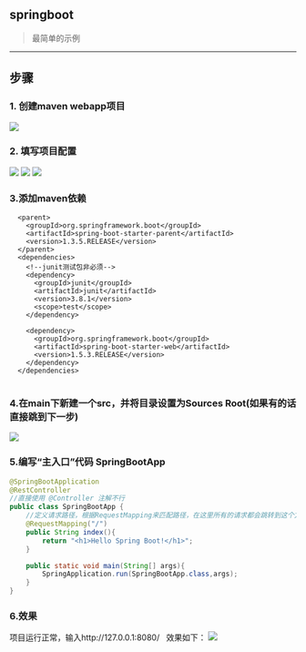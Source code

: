 ## springboot
 > 最简单的示例
---
## 步骤
### 1. 创建maven webapp项目
![](https://raw.githubusercontent.com/tryandcatch/spring-boot/master/screenshot/helloworld/%E7%AC%AC%E4%B8%80%E6%AD%A5.png)

### 2. 填写项目配置
![](https://raw.githubusercontent.com/tryandcatch/spring-boot/master/screenshot/helloworld/%E7%AC%AC%E4%BA%8C%E6%AD%A5.png)
![](https://raw.githubusercontent.com/tryandcatch/spring-boot/master/screenshot/helloworld/%E7%AC%AC%E4%B8%89%E6%AD%A5.png)
![](https://raw.githubusercontent.com/tryandcatch/spring-boot/master/screenshot/helloworld/%E7%AC%AC%E5%9B%9B%E6%AD%A5.png)
### 3.添加maven依赖
```
  <parent>
    <groupId>org.springframework.boot</groupId>
    <artifactId>spring-boot-starter-parent</artifactId>
    <version>1.3.5.RELEASE</version>
  </parent>
  <dependencies>
    <!--junit测试包非必须-->
    <dependency>
      <groupId>junit</groupId>
      <artifactId>junit</artifactId>
      <version>3.8.1</version>
      <scope>test</scope>
    </dependency>

    <dependency>
      <groupId>org.springframework.boot</groupId>
      <artifactId>spring-boot-starter-web</artifactId>
      <version>1.5.3.RELEASE</version>
    </dependency>
  </dependencies>
  
```
### 4.在main下新建一个src，并将目录设置为Sources Root(如果有的话直接跳到下一步)
![](https://raw.githubusercontent.com/tryandcatch/spring-boot/master/screenshot/helloworld/%E7%AC%AC%E5%85%AD%E6%AD%A5.png)
### 5.编写“主入口”代码 SpringBootApp
```java
@SpringBootApplication
@RestController
//直接使用 @Controller 注解不行
public class SpringBootApp {
    //定义请求路径，根据RequestMapping来匹配路径，在这里所有的请求都会跳转到这个方法
    @RequestMapping("/")
    public String index(){
        return "<h1>Hello Spring Boot!</h1>";
    }

    public static void main(String[] args){
        SpringApplication.run(SpringBootApp.class,args);
    }
}
```

### 6.效果
项目运行正常，输入http://127.0.0.1:8080/   效果如下：
![](https://raw.githubusercontent.com/tryandcatch/spring-boot/master/screenshot/helloworld/%E6%95%88%E6%9E%9C.png)
